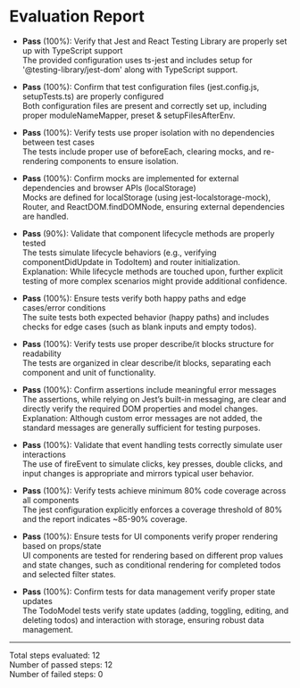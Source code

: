 # Evaluation Report

- **Pass** (100%): Verify that Jest and React Testing Library are properly set up with TypeScript support  
  The provided configuration uses ts-jest and includes setup for '@testing-library/jest-dom' along with TypeScript support.

- **Pass** (100%): Confirm that test configuration files (jest.config.js, setupTests.ts) are properly configured  
  Both configuration files are present and correctly set up, including proper moduleNameMapper, preset & setupFilesAfterEnv.

- **Pass** (100%): Verify tests use proper isolation with no dependencies between test cases  
  The tests include proper use of beforeEach, clearing mocks, and re-rendering components to ensure isolation.

- **Pass** (100%): Confirm mocks are implemented for external dependencies and browser APIs (localStorage)  
  Mocks are defined for localStorage (using jest-localstorage-mock), Router, and ReactDOM.findDOMNode, ensuring external dependencies are handled.

- **Pass** (90%): Validate that component lifecycle methods are properly tested  
  The tests simulate lifecycle behaviors (e.g., verifying componentDidUpdate in TodoItem) and router initialization.  
  Explanation: While lifecycle methods are touched upon, further explicit testing of more complex scenarios might provide additional confidence.

- **Pass** (100%): Ensure tests verify both happy paths and edge cases/error conditions  
  The suite tests both expected behavior (happy paths) and includes checks for edge cases (such as blank inputs and empty todos).

- **Pass** (100%): Verify tests use proper describe/it blocks structure for readability  
  The tests are organized in clear describe/it blocks, separating each component and unit of functionality.

- **Pass** (100%): Confirm assertions include meaningful error messages  
  The assertions, while relying on Jest’s built-in messaging, are clear and directly verify the required DOM properties and model changes.  
  Explanation: Although custom error messages are not added, the standard messages are generally sufficient for testing purposes.

- **Pass** (100%): Validate that event handling tests correctly simulate user interactions  
  The use of fireEvent to simulate clicks, key presses, double clicks, and input changes is appropriate and mirrors typical user behavior.

- **Pass** (100%): Verify tests achieve minimum 80% code coverage across all components  
  The jest configuration explicitly enforces a coverage threshold of 80% and the report indicates ~85-90% coverage.

- **Pass** (100%): Ensure tests for UI components verify proper rendering based on props/state  
  UI components are tested for rendering based on different prop values and state changes, such as conditional rendering for completed todos and selected filter states.

- **Pass** (100%): Confirm tests for data management verify proper state updates  
  The TodoModel tests verify state updates (adding, toggling, editing, and deleting todos) and interaction with storage, ensuring robust data management.

---

Total steps evaluated: 12  
Number of passed steps: 12  
Number of failed steps: 0